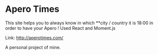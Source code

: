 # Apero Times

This site helps you to always know in which **city / country it is 18:00 in order to have your Apero !
Used React and Moment.js

Link: http://aperotimes.com/

A personal project of mine.
